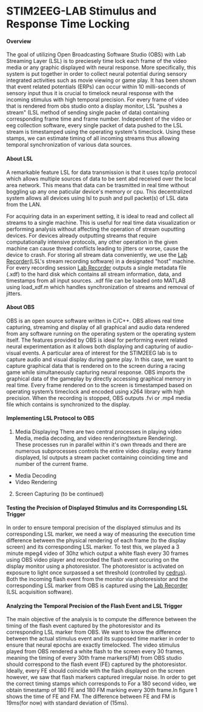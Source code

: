 # STIM2EEG-LAB Stimulus and Response Time Locking 

#### Overview
The goal of utilizing Open Broadcasting Software Studio (OBS) with Lab Streaming Layer (LSL) is to preciesely time lock each frame of the video media or any graphic displayed with neural response. More specifically, this system is put together in order to collect neural potential during sensory integrated activities such as movie viewing or game play. It has been shown that event related potentials (ERPs) can occur within 10 milli-seconds of sensory input thus it is crucial to timelock neural response with the incoming stimulus with high temporal precision. For every frame of video that is rendered from obs studio onto a display monitor, LSL “pushes a stream" (LSL method of sending single packe of data) containing corresponding frame time and frame number. Independent of the video or eeg collection software, every single packet of data pushed to the LSL stream is timestamped using the operating system's timeclock. Using these stamps, we can estimate timing of all incoming streams thus allowing temporal synchronization of various data sources.

#### About LSL
A remarkable feature LSL for data transmission is that it uses tcp/ip protocol which allows multiple sources of data to be sent abd received over the local area network. This means that data can be trasmitted in real time without boggling up any one paticular device's memory or cpu. This decentralized system allows all devices using lsl to push and pull packet(s) of LSL data from the LAN.

For acquiring data in an experiment setting, it is ideal to read and collect all streams to a single machine. This is useful for real time data visualization or performing analysis without affecting the operation of stream ouputting devices. For devices already outputting streams that require computationally intensive protocols, any other operation in the given machine can cause thread conflicts leading to jitters or worse, cause the device to crash. For storing all stream data conveniently, we use the [Lab Recorder](https://github.com/sccn/labstreaminglayer/wiki/LabRecorder.wiki)(LSL's stream recording software) in a designated "host" machine. For every recording session [Lab Recorder](https://github.com/sccn/labstreaminglayer/wiki/LabRecorder.wiki) outputs a single metadata file (.xdf) to the hard disk which contains all stream information, data, and timestamps from all input sources. .xdf file can be loaded onto MATLAB using load_xdf.m which handles synchronization of streams and removal of jitters.   

#### About OBS
OBS is an open source software written in C/C++. OBS allows real time capturing, streaming and display of all graphical and audio data rendered from any software running on the operating system or the operating system itself. The features provided by OBS is ideal for performing event related neural experimentation as it allows both displaying and capturing of audio-visual events. A particular area of interest for the STIM2EEG lab is to capture audio and visual display during game play. In this case, we want to capture graphical data that is rendered on to the screen during a racing game while simultaneously capturing neural response. OBS imports the graphical data of the gameplay by directly accessing graphical memory in real time. Every frame rendered on to the screen is timestamped based on operating system’s timeclock and encoded using x264 library with high precision. When the recording is stopped, OBS outputs .fvi or .mp4 media file which contains is synchronized to the display.

#### Implementing LSL Protocol to OBS
1. Media Displaying
There are two central processes in playing video Media, media decoding, and video rendering(texture Rendering).  
These processes run in parallel within it's own threads and there are numerous subprocesses controls the entire video display.  every frame displayed, lsl outputs a stream packet containing coinciding time and number of the current frame.

- Media Decoding
- Video Rendering

2. Screen Capturing
(to be continued)

#### Testing the Precision of Displayed Stimulus and its Corresponding LSL Trigger
In order to ensure temporal precision of the displayed stimulus and its corresponding LSL marker, we need a way of measuring the execution time difference between the physical rendering of each frame (to the display screen) and its corresponding LSL marker. To test this, we played a 3 minute mpeg4 video of 30hz which output a white flash every 30 frames using OBS video player and recorded the flash event occuring on the display monitor using a photoresistor. The photoresistor is activated on exposure to light once surpassed a set threshold (controlled by [cedrus](https://cedrus.com/stimtracker/)). Both the incoming flash event from the monitor via photoresistor and the corresponding LSL marker from OBS is captured using the [Lab Recorder](https://github.com/sccn/labstreaminglayer/wiki/LabRecorder.wiki) (LSL acquisition software). 

#### Analyzing the Temporal Precision of the Flash Event and LSL Trigger
The main objective of the analysis is to compute the difference between the timing of the flash event captured by the photoresistor and its corresponding LSL marker from  OBS. We want to know the difference between the actual stimulus event and its supposed time marker in order to ensure that neural epochs are exactly timelocked. The video stimulus played from OBS rendered a white flash to the screen every 30 frames, meaning the timing of every 30th frame markers(FM) from OBS studio should correspond to the flash event (FE) captured by the photoresistor. Ideally, every FE should coincide with the flash displayed on the screen however, we saw that flash markers captured irregular noise. In order to get the correct timing stamps which corresponds to   For a 180 second video, we obtain timestamp of 180 FE and 180 FM marking every 30th frame.In figure 1 shows the time of FE and FM. The difference between FE and FM is 19ms(for now) with standard deviation of (15ms).




